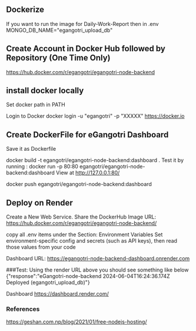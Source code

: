 ## Dockerize

If you want to run the image for Daily-Work-Report then
in .env
MONGO_DB_NAME="egangotri_upload_db"

## Create Account in Docker Hub followed by Repository (One Time Only)

https://hub.docker.com/r/egangotri/egangotri-node-backend

## install docker locally
Set docker path in PATH

Login to Docker
docker login -u "egangotri" -p "XXXXX" https://docker.io

## Create DockerFile for eGangotri Dashboard
Save it as Dockerfile

docker build -t egangotri/egangotri-node-backend:dashboard .
Test it by running :
docker run -p 80:80 egangotri/egangotri-node-backend:dashboard
View at
http://127.0.0.1:80/

docker push egangotri/egangotri-node-backend:dashboard

## Deploy on Render
Create a New Web Service.
Share the DockerHub Image URL:
https://hub.docker.com/r/egangotri/egangotri-node-backend/

copy all .env items under the Section:
Environment Variables
Set environment-specific config and secrets (such as API keys), then read those values from your code

Dashboard URL: https://egangotri-node-backend-dashboard.onrender.com

###Test:
Using the render URL above you should see something like below
{"response":"eGangotri-node-backend 2024-06-04T16:24:36.174Z Deployed (egangotri_upload_db)"}

Dashboard
https://dashboard.render.com/

### References
https://geshan.com.np/blog/2021/01/free-nodejs-hosting/
